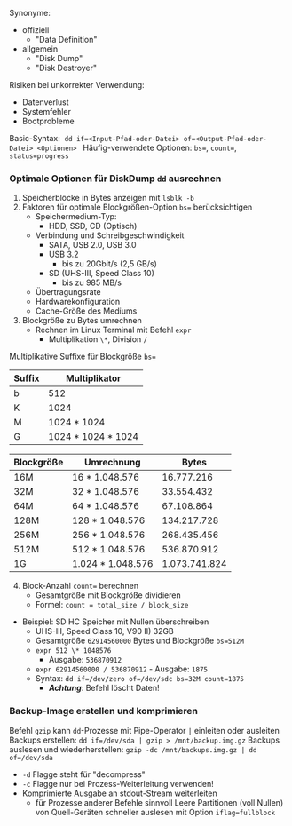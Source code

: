 Synonyme:
- offiziell
	- "Data Definition"
- allgemein
	- "Disk Dump"
	- "Disk Destroyer"

Risiken bei unkorrekter Verwendung: 
- Datenverlust
- Systemfehler
- Bootprobleme

Basic-Syntax:
 `dd if=<Input-Pfad-oder-Datei> of=<Output-Pfad-oder-Datei> <Optionen> `
Häufig-verwendete Optionen:  `bs=`, `count=`, `status=progress`

### Optimale Optionen für DiskDump `dd` ausrechnen 
1. Speicherblöcke in Bytes anzeigen mit `lsblk -b`
2. Faktoren für optimale Blockgrößen-Option `bs=`  berücksichtigen 
	- Speichermedium-Typ: 
		- HDD, SSD, CD (Optisch)
	- Verbindung und Schreibgeschwindigkeit
		- SATA, USB 2.0, USB 3.0 
		- USB 3.2 
			- bis zu 20Gbit/s (2,5 GB/s)
		- SD (UHS-III, Speed Class 10)
			- bis zu 985 MB/s
	- Übertragungsrate
	- Hardwarekonfiguration
	- Cache-Größe des Mediums
1. Blockgröße zu Bytes umrechnen
	- Rechnen im Linux Terminal mit Befehl `expr` 
		- Multiplikation `\*`, Division `/` 

Multiplikative Suffixe für Blockgröße `bs=`

|Suffix|Multiplikator| 
|-|---|
|b|512|
|K|1024|
|M|1024 * 1024|
|G|1024 * 1024 \* 1024|

|Blockgröße|Umrechnung|Bytes|
|---|---|---|
|16M | 16 * 1.048.576 | 16.777.216 |
|32M | 32 * 1.048.576 | 33.554.432 |
|64M | 64 * 1.048.576 | 67.108.864 |
|128M | 128 * 1.048.576 | 134.217.728 |
|256M | 256 * 1.048.576 | 268.435.456 |
|512M | 512 * 1.048.576 | 536.870.912 |
|1G | 1.024 * 1.048.576 | 1.073.741.824 |

4. Block-Anzahl `count=` berechnen
	- Gesamtgröße mit Blockgröße dividieren 
	- Formel: `count = total_size / block_size`
- Beispiel: SD HC Speicher mit Nullen überschreiben
	- UHS-III, Speed Class 10, V90 II) 32GB
	- Gesamtgröße `62914560000` Bytes und Blockgröße `bs=512M`
	- `expr 512 \* 1048576`
		- Ausgabe: `536870912`
	- `expr 62914560000 / 536870912`
			- Ausgabe: `1875`
	- Syntax: `dd if=/dev/zero of=/dev/sdc bs=32M count=1875`
		- ***Achtung***: Befehl löscht Daten!

### Backup-Image erstellen und komprimieren 
Befehl `gzip` kann `dd`-Prozesse mit Pipe-Operator `|` einleiten oder ausleiten
Backups erstellen:
`dd if=/dev/sda | gzip > /mnt/backup.img.gz`
Backups auslesen und wiederherstellen:
`gzip -dc /mnt/backups.img.gz | dd of=/dev/sda` 
- `-d` Flagge steht für "decompress"
-  `-c` Flagge nur bei Prozess-Weiterleitung verwenden!
- Komprimierte Ausgabe an stdout-Stream weiterleiten
	- für Prozesse anderer Befehle sinnvoll
Leere Partitionen (voll Nullen) von Quell-Geräten schneller auslesen mit Option `iflag=fullblock`

